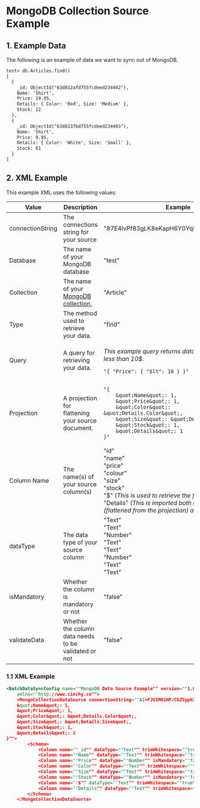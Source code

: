 # MongoDB Collection Source Example

## 1. Example Data

The following is an example of data we want to sync out of MongoDB.

```xml
test> db.Articles.find()
[
  {
    _id: ObjectId("63d812afd755fcdeed234402"),
    Name: 'Shirt',
    Price: 19.95,
    Details: { Color: 'Red', Size: 'Medium' },
    Stock: 12
  },
  {
    _id: ObjectId("63d8137bd755fcdeed234403"),
    Name: 'Shirt',
    Price: 9.95,
    Details: { Color: 'White', Size: 'Small' },
    Stock: 61
  }
]
```

## 2. XML Example

This example XML uses the following values:

<table><thead><tr><th width="190.2339286910899">Value</th><th width="189">Description</th><th>Example</th></tr></thead><tbody><tr><td>connectionString</td><td>The connections string for your source</td><td>"87E4lvPf83gLK8eKapH6Y0YqIFSNbFlq62uN9487"</td></tr><tr><td>Database</td><td>The name of your MongoDB database</td><td>"test"</td></tr><tr><td>Collection</td><td>The name of your <a href="https://www.mongodb.com/docs/manual/core/databases-and-collections/">MongoDB collection.</a></td><td>"Article"</td></tr><tr><td>Type</td><td>The method used to retrieve your data.</td><td>"find"</td></tr><tr><td>Query</td><td>A query for retrieving your data.</td><td><p><em>This example query returns data where the price is less than 10$.</em></p><pre class="language-xml"><code class="lang-xml">"{ "Price": { "$lt": 10 } }"
</code></pre></td></tr><tr><td>Projection</td><td>A projection for flattening your source document.</td><td><pre class="language-xml"><code class="lang-xml">"{
    &#x26;quot;Name&#x26;quot;: 1,
    &#x26;quot;Price&#x26;quot;: 1,
    &#x26;quot;Color&#x26;quot;: &#x26;quot;Details.Color&#x26;quot;,
    &#x26;quot;Size&#x26;quot;: &#x26;quot;Details.Size&#x26;quot;,
    &#x26;quot;Stock&#x26;quot;: 1,
    &#x26;quot;Details&#x26;quot;: 1
}"
</code></pre></td></tr><tr><td>Column Name</td><td>The name(s) of your source column(s)</td><td>"id"<br>"name"<br>"price"<br>"colour"<br>"size"<br>"stock"<br>"$" (<em>This is used to retrieve the full document.)</em><br>"Details" <em>(This is imported both as set of fields (flattened from the projection) and as a JSON.)</em></td></tr><tr><td>dataType</td><td>The data type of your source column</td><td>"Text"<br>"Text"<br>"Number"<br>"Text"<br>"Text"<br>"Number"<br>"Text"<br>"Text"</td></tr><tr><td>isMandatory</td><td>Whether the column is mandatory or not</td><td>"false"</td></tr><tr><td>validateData</td><td>Whether the column data needs to be validated or not</td><td>"false"</td></tr></tbody></table>

### 1.1 XML Example

```xml
<BatchDataSyncConfig name=""MongoDB Data Source Example"" version=""1.0.0""
    xmlns=""http://www.cinchy.co"">
    <MongoCollectionDataSource connectionString=""AI+FJVIMO1HP/CkZ5yphXeJ01wjH/4ilJ8xAIPPDyxvYq0oiYnVBQrzaq2Cp5942poeDdOp"" database=""test"" collection=""Articles"" type=""find"" query=""{ &quot;Price&quot;: { &quot;$lt&quot;: 10 } }"" projection=""{
    &quot;Name&quot;: 1,
    &quot;Price&quot;: 1,
    &quot;Color&quot;: &quot;Details.Color&quot;,
    &quot;Size&quot;: &quot;Details.Size&quot;,
    &quot;Stock&quot;: 1,
    &quot;Details&quot;: 1
}"">
        <Schema>
            <Column name=""_id"" dataType=""Text"" trimWhitespace=""true"" isMandatory=""false"" validateData=""false""/>
            <Column name=""Name"" dataType=""Text"" trimWhitespace=""true"" isMandatory=""false"" validateData=""false""/>
            <Column name=""Price"" dataType=""Number"" isMandatory=""false"" validateData=""false""/>
            <Column name=""Color"" dataType=""Text"" trimWhitespace=""true"" isMandatory=""false"" validateData=""false""/>
            <Column name=""Size"" dataType=""Text"" trimWhitespace=""true"" isMandatory=""false"" validateData=""false""/>
            <Column name=""Stock"" dataType=""Number"" isMandatory=""false"" validateData=""false""/>
            <Column name=""$"" dataType=""Text"" trimWhitespace=""true"" isMandatory=""false"" validateData=""false""/>
            <Column name=""Details"" dataType=""Text"" trimWhitespace=""true"" isMandatory=""false"" validateData=""false""/>
        </Schema>
    </MongoCollectionDataSource>
```
